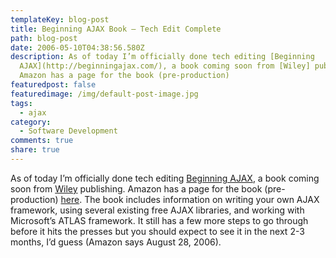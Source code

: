 ```yaml
---
templateKey: blog-post
title: Beginning AJAX Book – Tech Edit Complete
path: blog-post
date: 2006-05-10T04:38:56.580Z
description: As of today I’m officially done tech editing [Beginning
  AJAX](http://beginningajax.com/), a book coming soon from [Wiley] publishing.
  Amazon has a page for the book (pre-production)
featuredpost: false
featuredimage: /img/default-post-image.jpg
tags:
  - ajax
category:
  - Software Development
comments: true
share: true
---
```

<!--StartFragment-->

As of today I’m officially done tech editing [Beginning AJAX](http://beginningajax.com/), a book coming soon from [Wiley](http://www.wiley.com/WileyCDA) publishing. Amazon has a page for the book (pre-production) [here](http://www.amazon.com/gp/product/047178544X/sr=1-1/qid=1147291031/ref=sr_1_1/002-2127443-1128004?%5Fencoding=UTF8). The book includes information on writing your own AJAX framework, using several existing free AJAX libraries, and working with Microsoft’s ATLAS framework. It still has a few more steps to go through before it hits the presses but you should expect to see it in the next 2-3 months, I’d guess (Amazon says August 28, 2006).

<!--EndFragment-->